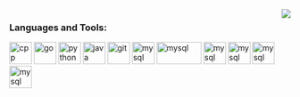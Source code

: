 <img align="right" src="https://github-readme-stats.vercel.app/api?username=Aden-Q&show_icons=true&icon_color=805AD5&text_color=718096&bg_color=ffffff&hide_title=true&count_private=true" />

### Languages and Tools:

<p align="left">
<img src="https://upload.wikimedia.org/wikipedia/commons/1/18/ISO_C%2B%2B_Logo.svg" alt="cpp" width="40" height="40"/>
<img src="https://www.vectorlogo.zone/logos/golang/golang-vertical.svg" alt="go" width="40" height="40"/>
<img src="https://www.vectorlogo.zone/logos/python/python-icon.svg" alt="python" width="40" height="40"/>
<img src="https://www.vectorlogo.zone/logos/java/java-icon.svg" alt="java" width="40" height="40"/>
<img src="https://www.vectorlogo.zone/logos/git-scm/git-scm-icon.svg" alt="git" width="40" height="40"/>
<img src="https://www.vectorlogo.zone/logos/lua/lua-official.svg" alt="mysql" width="40" height="40"/>
<img src="https://www.vectorlogo.zone/logos/kubernetes/kubernetes-ar21.svg" alt="mysql" width="80" height="40"/>
<img src="https://www.vectorlogo.zone/logos/redis/redis-official.svg" alt="mysql" width="40" height="40"/>
<img src="https://www.vectorlogo.zone/logos/mysql/mysql-official.svg" alt="mysql" width="40" height="40"/>
<img src="https://www.vectorlogo.zone/logos/postgresql/postgresql-vertical.svg" alt="mysql" width="40" height="40"/>
<img src="https://www.vectorlogo.zone/logos/docker/docker-official.svg" alt="mysql" width="40" height="40"/>
</p>

<!--
**Aden-Q/Aden-Q** is a ✨ _special_ ✨ repository because its `README.md` (this file) appears on your GitHub profile.

Here are some ideas to get you started:

- 🔭 I’m currently working on ...
- 🌱 I’m currently learning ...
- 👯 I’m looking to collaborate on ...
- 🤔 I’m looking for help with ...
- 💬 Ask me about ...
- 📫 How to reach me: ...
- 😄 Pronouns: ...
- ⚡ Fun fact: ...
-->
